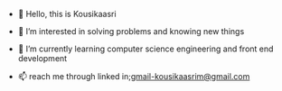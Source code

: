 - 👋 Hello, this is Kousikaasri
- 👀 I’m interested in solving problems and knowing new things
- 🌱 I’m currently learning computer science engineering and front end development

- 📫 reach me through linked in;gmail-kousikaasrim@gmail.com


<!---
Kousikaasri1102/Kousikaasri1102 is a ✨ special ✨ repository because its `README.md` (this file) appears on your GitHub profile.
You can click the Preview link to take a look at your changes.
--->
